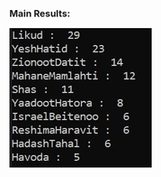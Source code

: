 <h3>Main Results: </h3>



![alt text](https://github.com/OfirOvadia96/Economic_algorithms/blob/master/Results2022WebsterMethod.jpg?raw=true)
